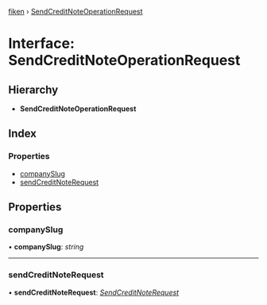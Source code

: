 [fiken](../README.md) › [SendCreditNoteOperationRequest](sendcreditnoteoperationrequest.md)

# Interface: SendCreditNoteOperationRequest

## Hierarchy

* **SendCreditNoteOperationRequest**

## Index

### Properties

* [companySlug](sendcreditnoteoperationrequest.md#companyslug)
* [sendCreditNoteRequest](sendcreditnoteoperationrequest.md#sendcreditnoterequest)

## Properties

###  companySlug

• **companySlug**: *string*

___

###  sendCreditNoteRequest

• **sendCreditNoteRequest**: *[SendCreditNoteRequest](sendcreditnoterequest.md)*
